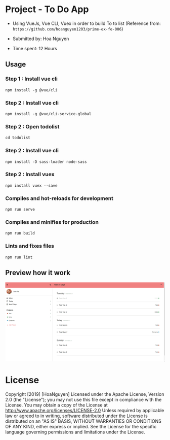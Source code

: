 # Project - To Do App
- Using VueJs, Vue CLI, Vuex in order to build To to list (Reference from: `https://github.com/hoanguyen1203/prime-ex-fe-006`)

- Submitted by: Hoa Nguyen
- Time spent: 12 Hours

## Usage
### Step 1 : Install vue cli
```
npm install -g @vue/cli
```
### Step 2 : Install vue cli
```
npm install -g @vue/cli-service-global
```

### Step 2 : Open todolist
```
cd todolist
```

### Step 2 : Install vue cli
```
npm install -D sass-loader node-sass
```

### Step 2 : Install vuex
```
npm install vuex --save
```

### Compiles and hot-reloads for development
```
npm run serve
```

### Compiles and minifies for production
```
npm run build
```

### Lints and fixes files
```
npm run lint
```

## Preview how it work

![ToDoApp!](https://github.com/hoanguyen1203/prime-ex-fe-007/blob/master/todolist/src/assets/todolist.gif)


# License
Copyright [2019] [HoaNguyen] Licensed under the Apache License, Version 2.0 (the "License"); you may not use this file except in compliance with the License. You may obtain a copy of the License at http://www.apache.org/licenses/LICENSE-2.0 Unless required by applicable law or agreed to in writing, software distributed under the License is distributed on an "AS IS" BASIS, WITHOUT WARRANTIES OR CONDITIONS OF ANY KIND, either express or implied. See the License for the specific language governing permissions and limitations under the License.
